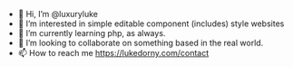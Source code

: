 - 👋 Hi, I’m @luxuryluke
- 👀 I’m interested in simple editable component (includes) style websites
- 🌱 I’m currently learning php, as always.
- 💞️ I’m looking to collaborate on something based in the real world.
- 📫 How to reach me https://lukedorny.com/contact

<!---
luxuryluke/luxuryluke is a ✨ special ✨ repository because its `README.md` (this file) appears on your GitHub profile.
You can click the Preview link to take a look at your changes.
--->
